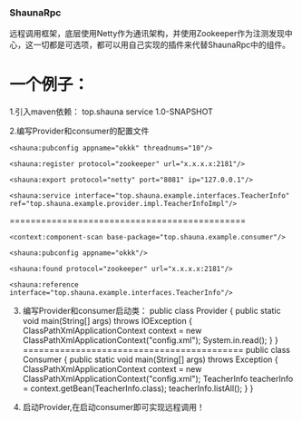 ### ShaunaRpc

远程调用框架，底层使用Netty作为通讯架构，并使用Zookeeper作为注测发现中心，这一切都是可选项，都可以用自己实现的插件来代替ShaunaRpc中的组件。


# 一个例子：

1.引入maven依赖：
<dependency>
    <groupId>top.shauna</groupId>
    <artifactId>service</artifactId>
    <version>1.0-SNAPSHOT</version>
</dependency>

2.编写Provider和consumer的配置文件
<beans xmlns:xsi="http://www.w3.org/2001/XMLSchema-instance"
       xmlns="http://www.springframework.org/schema/beans"
       xmlns:context="http://www.springframework.org/schema/context"
       xmlns:shauna="http://www.shauna.top/schema/shauna"
       xsi:schemaLocation="
       http://www.springframework.org/schema/beans
       http://www.springframework.org/schema/beans/spring-beans-4.3.xsd
       http://www.springframework.org/schema/context
       http://www.springframework.org/schema/context/spring-context.xsd
       http://www.shauna.top/schema/shauna
       http://www.shauna.top/schema/shauna/shauna.xsd">

    <shauna:pubconfig appname="okkk" threadnums="10"/>

    <shauna:register protocol="zookeeper" url="x.x.x.x:2181"/>

    <shauna:export protocol="netty" port="8081" ip="127.0.0.1"/>

    <shauna:service interface="top.shauna.example.interfaces.TeacherInfo" ref="top.shauna.example.provider.impl.TeacherInfoImpl"/>
</beans>
=============================================
<beans xmlns:xsi="http://www.w3.org/2001/XMLSchema-instance"
       xmlns="http://www.springframework.org/schema/beans"
       xmlns:context="http://www.springframework.org/schema/context"
       xmlns:shauna="http://www.shauna.top/schema/shauna"
       xsi:schemaLocation="
       http://www.springframework.org/schema/beans
       http://www.springframework.org/schema/beans/spring-beans-4.3.xsd
       http://www.springframework.org/schema/context
       http://www.springframework.org/schema/context/spring-context.xsd
       http://www.shauna.top/schema/shauna
       http://www.shauna.top/schema/shauna/shauna.xsd">

    <context:component-scan base-package="top.shauna.example.consumer"/>

    <shauna:pubconfig appname="okkk"/>

    <shauna:found protocol="zookeeper" url="x.x.x.x:2181"/>

    <shauna:reference interface="top.shauna.example.interfaces.TeacherInfo"/>
</beans>

3. 编写Provider和consumer启动类：
public class Provider {
    public static void main(String[] args) throws IOException {
        ClassPathXmlApplicationContext context = new ClassPathXmlApplicationContext("config.xml");
        System.in.read();
    }
}
==========================================
public class Consumer {
    public static void main(String[] args) throws Exception {
        ClassPathXmlApplicationContext context = new ClassPathXmlApplicationContext("config.xml");
        TeacherInfo teacherInfo = context.getBean(TeacherInfo.class);
        teacherInfo.listAll();
    }
}

4. 启动Provider,在启动consumer即可实现远程调用！

